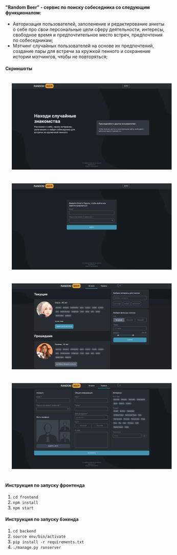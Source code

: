 #### "Random Beer" - сервис по поиску собеседника со следующим функционалом:
- Авторизация пользователей, заполенение и редактирование анкеты о себе про свои персональные цели сферу деятельности, интересы, свободное время и предпочтительное место встреч, предпочтения по собеседникам;
- Мэтчинг случайных пользователей на основе их предпочтений, создание пары для встречи за кружкой пенного и сохранение истории мэтчингов, чтобы не повторяться;

#### Скриншоты
<img src="screenshots/WelcomePage.png" width="500" hspace="20" vspace="20" alt="WelcomePage">
<img src="screenshots/LoginPage.png" width="500" hspace="20" vspace="20" alt="LoginPage">
<img src="screenshots/MeetingsPage.png" width="500" hspace="20" vspace="20" alt="MeetingsPage">
<img src="screenshots/ProfilePage.png" width="500" hspace="20" vspace="20" alt="ProfilePage">

#### Инструкция по запуску фронтенда
1. `cd frontend`
2. `npm install`
3. `npm start`

#### Инструкция по запуску бэкенда
1. `cd backend`
2. `source env/bin/activate`
3. `pip install -r requirements.txt`
4. `./manage.py runserver`